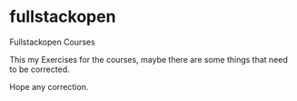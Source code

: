 # fullstackopen
Fullstackopen Courses

This my Exercises for the courses, maybe there are some things that need to be corrected. 

Hope any correction.
